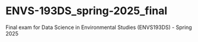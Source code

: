 # ENVS-193DS_spring-2025_final
Final exam for Data Science in Environmental Studies (ENVS193DS) - Spring 2025 
